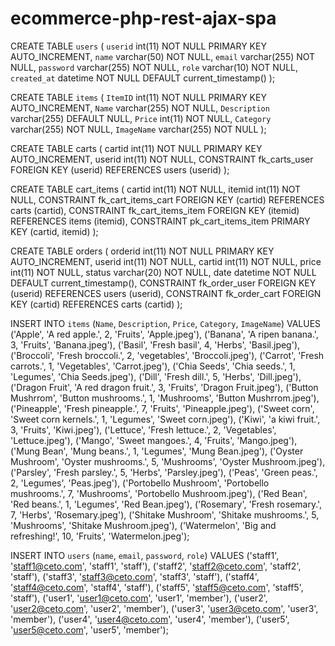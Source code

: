 # ecommerce-php-rest-ajax-spa
 
CREATE TABLE `users` (
  `userid` int(11) NOT NULL PRIMARY KEY AUTO_INCREMENT,
  `name` varchar(50) NOT NULL,
  `email` varchar(255) NOT NULL,
  `password` varchar(255) NOT NULL,
  `role` varchar(10) NOT NULL,
  `created_at` datetime NOT NULL DEFAULT current_timestamp()
);


CREATE TABLE `items` (
  `ItemID` int(11) NOT NULL PRIMARY KEY AUTO_INCREMENT,
  `Name` varchar(255) NOT NULL,
  `Description` varchar(255) DEFAULT NULL,
  `Price` int(11) NOT NULL,
  `Category` varchar(255) NOT NULL,
  `ImageName` varchar(255) NOT NULL
);


CREATE TABLE carts (
    cartid int(11) NOT NULL PRIMARY KEY AUTO_INCREMENT,
    userid int(11) NOT NULL,
    CONSTRAINT fk_carts_user FOREIGN KEY (userid) REFERENCES users (userid)
);

CREATE TABLE cart_items (
    cartid int(11) NOT NULL,
    itemid int(11) NOT NULL,
    CONSTRAINT fk_cart_items_cart FOREIGN KEY (cartid) REFERENCES carts (cartid),
    CONSTRAINT fk_cart_items_item FOREIGN KEY (itemid) REFERENCES items (itemid),
    CONSTRAINT pk_cart_items_item PRIMARY KEY (cartid, itemid)
);

CREATE TABLE orders (
    orderid int(11) NOT NULL PRIMARY KEY AUTO_INCREMENT,
    userid int(11) NOT NULL,
    cartid int(11) NOT NULL,
    price int(11) NOT NULL, status varchar(20) NOT NULL,
    date datetime NOT NULL DEFAULT current_timestamp(),
    CONSTRAINT fk_order_user FOREIGN KEY (userid) REFERENCES users (userid),
    CONSTRAINT fk_order_cart FOREIGN KEY (cartid) REFERENCES carts (cartid)
);

INSERT INTO `items` (`Name`, `Description`, `Price`, `Category`, `ImageName`) VALUES
('Apple', 'A red apple.', 2, 'Fruits', 'Apple.jpeg'),
('Banana', 'A ripen banana.', 3, 'Fruits', 'Banana.jpeg'),
('Basil', 'Fresh basil', 4, 'Herbs', 'Basil.jpeg'),
('Broccoli', 'Fresh broccoli.', 2, 'vegetables',  'Broccoli.jpeg'),
('Carrot', 'Fresh carrots.', 1, 'Vegetables',  'Carrot.jpeg'),
('Chia Seeds', 'Chia seeds.', 1, 'Legumes', 'Chia Seeds.jpeg'),
('Dill', 'Fresh dill.', 5, 'Herbs', 'Dill.jpeg'),
('Dragon Fruit', 'A red dragon fruit.', 3, 'Fruits', 'Dragon Fruit.jpeg'),
('Button Mushrrom', 'Button mushrooms.', 1, 'Mushrooms', 'Button Mushrrom.jpeg'),
('Pineapple', 'Fresh pineapple.', 7, 'Fruits',  'Pineapple.jpeg'),
('Sweet corn', 'Sweet corn kernels.', 1, 'Legumes',  'Sweet corn.jpeg'),
('Kiwi', 'a kiwi fruit.', 3, 'Fruits', 'Kiwi.jpeg'),
('Lettuce', 'Fresh lettuce.', 2, 'Vegetables',  'Lettuce.jpeg'),
('Mango', 'Sweet mangoes.', 4, 'Fruits',  'Mango.jpeg'),
('Mung Bean', 'Mung beans.', 1, 'Legumes', 'Mung Bean.jpeg'),
('Oyster Mushroom', 'Oyster mushrooms.', 5, 'Mushrooms',  'Oyster Mushroom.jpeg'),
('Parsley', 'Fresh parsley.', 5, 'Herbs',  'Parsley.jpeg'),
('Peas', 'Green peas.', 2, 'Legumes', 'Peas.jpeg'),
('Portobello Mushroom', 'Portobello mushrooms.', 7, 'Mushrooms',  'Portobello Mushroom.jpeg'),
('Red Bean', 'Red beans.', 1, 'Legumes',  'Red Bean.jpeg'),
('Rosemary', 'Fresh rosemary.', 7, 'Herbs', 'Rosemary.jpeg'),
('Shitake Mushroom', 'Shitake mushrooms.', 5, 'Mushrooms', 'Shitake Mushroom.jpeg'),
('Watermelon', 'Big and refreshing!', 10, 'Fruits', 'Watermelon.jpeg');

INSERT INTO `users` (`name`, `email`, `password`, `role`) VALUES
('staff1', 'staff1@ceto.com', 'staff1', 'staff'),
('staff2', 'staff2@ceto.com', 'staff2', 'staff'),
('staff3', 'staff3@ceto.com', 'staff3', 'staff'),
('staff4', 'staff4@ceto.com', 'staff4', 'staff'),
('staff5', 'staff5@ceto.com', 'staff5', 'staff'),
('user1', 'user1@ceto.com', 'user1', 'member'),
('user2', 'user2@ceto.com', 'user2', 'member'),
('user3', 'user3@ceto.com', 'user3', 'member'),
('user4', 'user4@ceto.com', 'user4', 'member'),
('user5', 'user5@ceto.com', 'user5', 'member');
